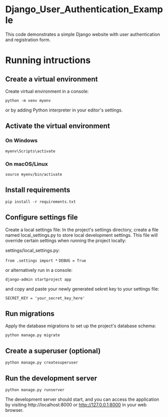 # Django_User_Authentication_Example

This code demonstrates a simple Django website with user authentication and registration form. 


# Running intructions

## Create a virtual environment

Create virtual environment in a console:

`python -m venv myenv`

or by adding Python interpreter in your editor's settings. 

## Activate the virtual environment

### On Windows

`myenv\Scripts\activate`

### On macOS/Linux

`source myenv/bin/activate`

## Install requirements

`pip install -r requirements.txt`

## Configure settings file

Create a local settings file: In the project's settings directory, create a file named local_settings.py to store local development settings. This file will override certain settings when running the project locally:

settings/local_settings.py:


`from .settings import *`
`DEBUG = True`

or alternatively run in a console:

`django-admin startproject app`

and copy and paste your newly generated sekret key to your settings file:

`SECRET_KEY = 'your_secret_key_here'`

## Run migrations

Apply the database migrations to set up the project's database schema:

`python manage.py migrate`

## Create a superuser (optional)

`python manage.py createsuperuser`

## Run the development server

`python manage.py runserver`

The development server should start, and you can access the application by visiting http://localhost:8000 or http://127.0.0.1:8000 in your web browser.




